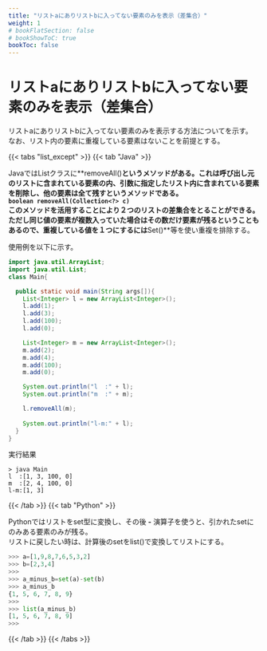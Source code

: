 ```yaml
---
title: "リストaにありリストbに入ってない要素のみを表示（差集合）"
weight: 1
# bookFlatSection: false
# bookShowToC: true
bookToc: false
---
```


# リストaにありリストbに入ってない要素のみを表示（差集合）

リストaにありリストbに入ってない要素のみを表示する方法についてを示す。  
なお、リスト内の要素に重複している要素はないことを前提とする。  

{{< tabs "list_except" >}}
{{< tab "Java" >}}

JavaではListクラスに**removeAll()**というメソッドがある。これは呼び出し元のリストに含まれている要素の内、引数に指定したリスト内に含まれている要素を削除し、他の要素は全て残すというメソッドである。    
`boolean removeAll(Collection<?> c)`  
このメソッドを活用することにより２つのリストの差集合をとることができる。ただし同じ値の要素が複数入っていた場合はその数だけ要素が残るということもあるので、重複している値を１つにするには**Set()**等を使い重複を排除する。 

使用例を以下に示す。  

```java
import java.util.ArrayList;
import java.util.List;
class Main{

  public static void main(String args[]){
    List<Integer> l = new ArrayList<Integer>();
    l.add(1);
    l.add(3);
    l.add(100);
    l.add(0);

    List<Integer> m = new ArrayList<Integer>();
    m.add(2);
    m.add(4);
    m.add(100);
    m.add(0);

    System.out.println("l  :" + l);
    System.out.println("m  :" + m);

    l.removeAll(m);
    
    System.out.println("l-m:" + l);
  }
}
```

実行結果
```
> java Main
l  :[1, 3, 100, 0]
m  :[2, 4, 100, 0]
l-m:[1, 3]
```

{{< /tab >}}
{{< tab "Python" >}}

Pythonではリストをset型に変換し、その後 **-** 演算子を使うと、引かれたsetにのみある要素のみが残る。  
リストに戻したい時は、計算後のsetをlist()で変換してリストにする。

```python
>>> a=[1,9,8,7,6,5,3,2]
>>> b=[2,3,4]
>>> 
>>> a_minus_b=set(a)-set(b)
>>> a_minus_b
{1, 5, 6, 7, 8, 9}
>>>
>>> list(a_minus_b) 
[1, 5, 6, 7, 8, 9]
>>>
```

{{< /tab >}}
{{< /tabs >}}

